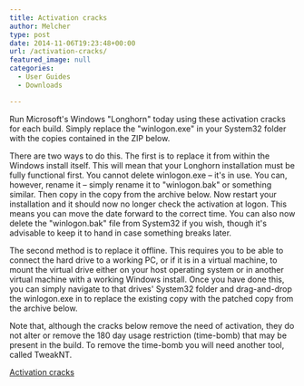 ```yaml
---
title: Activation cracks
author: Melcher
type: post
date: 2014-11-06T19:23:48+00:00
url: /activation-cracks/
featured_image: null
categories:
  - User Guides
  - Downloads

---
```

Run Microsoft's Windows "Longhorn" today using these activation cracks for each build. Simply replace the "winlogon.exe" in your System32 folder with the copies contained in the ZIP below.

There are two ways to do this. The first is to replace it from within the Windows install itself. This will mean that your Longhorn installation must be fully functional first. You cannot delete winlogon.exe – it's in use. You can, however, rename it – simply rename it to "winlogon.bak" or something similar. Then copy in the copy from the archive below. Now restart your installation and it should now no longer check the activation at logon. This means you can move the date forward to the correct time. You can also now delete the "winlogon.bak" file from System32 if you wish, though it's advisable to keep it to hand in case something breaks later.

The second method is to replace it offline. This requires you to be able to connect the hard drive to a working PC, or if it is in a virtual machine, to mount the virtual drive either on your host operating system or in another virtual machine with a working Windows install. Once you have done this, you can simply navigate to that drives' System32 folder and drag-and-drop the winlogon.exe in to replace the existing copy with the patched copy from the archive below.

Note that, although the cracks below remove the need of activation, they do not alter or remove the 180 day usage restriction (time-bomb) that may be present in the build. To remove the time-bomb you will need another tool, called TweakNT.

[Activation cracks](/download/activation-cracks.zip)
